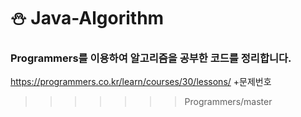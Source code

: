 
# ⛄ Java-Algorithm

 ### Programmers를 이용하여 알고리즘을 공부한 코드를 정리합니다. 

https://programmers.co.kr/learn/courses/30/lessons/              +문제번호
>>>>>>> Programmers/master
